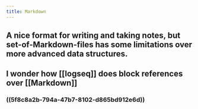 ```yaml
---
title: Markdown
---
```


## A nice format for writing and taking notes, but set-of-Markdown-files has some limitations over more advanced data structures.
## I wonder how [[logseq]] does block references over [[Markdown]]
### ((5f8c8a2b-794a-47b7-8102-d865bd912e6d))
